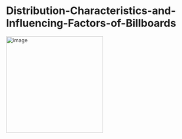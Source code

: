 # Distribution-Characteristics-and-Influencing-Factors-of-Billboards
<img width="263" alt="image" src="https://github.com/HIGISX/Distribution-Characteristics-and-Influencing-Factors-of-Billboards/assets/115253111/44c763c9-cbc1-4832-a08d-ff3255140ca9">
